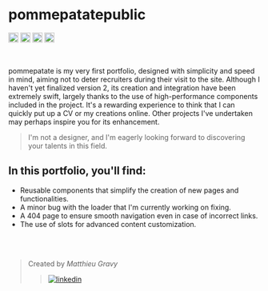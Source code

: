 # pommepatatepublic
<img height="20px" src="https://img.shields.io/badge/Bootstrap-563D7C?style=for-the-badge&logo=bootstrap&logoColor=white" alt="bootstrap" title="bootstrap"/> <img height="20px" src="https://img.shields.io/badge/Sass-CC6699?style=for-the-badge&logo=sass&logoColor=white" alt="sass" title="sass"/> <img height="20px" src="https://img.shields.io/badge/Vue%20js-35495E?style=for-the-badge&logo=vuedotjs&logoColor=4FC08D" alt="vueJS" title="vueJS"/> <img height="20px" src="https://img.shields.io/badge/JavaScript-323330?style=for-the-badge&logo=javascript&logoColor=F7DF1E" alt="JS" title="JS"/>

<br />

pommepatate is my very first portfolio, designed with simplicity and speed in mind, aiming not to deter recruiters during their visit to the site. Although I haven't yet finalized version 2, its creation and integration have been extremely swift, largely thanks to the use of high-performance components included in the project. It's a rewarding experience to think that I can quickly put up a CV or my creations online. Other projects I've undertaken may perhaps inspire you for its enhancement.

> I'm not a designer, and I'm eagerly looking forward to discovering your talents in this field.

## In this portfolio, you'll find:

- Reusable components that simplify the creation of new pages and functionalities.
- A minor bug with the loader that I'm currently working on fixing.
- A 404 page to ensure smooth navigation even in case of incorrect links.
- The use of slots for advanced content customization.

<br />
<br />

> Created by _Matthieu Gravy_
> > <a href="https://www.linkedin.com/in/matthieugravy/"><img src="https://img.shields.io/badge/LinkedIn-0077B5?style=for-the-badge&logo=linkedin&logoColor=white" alt="linkedin" title="linkedin"/></a>
<br/>
